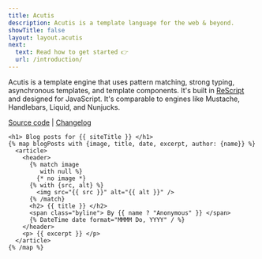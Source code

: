 ```yaml
---
title: Acutis
description: Acutis is a template language for the web & beyond.
showTitle: false
layout: layout.acutis
next:
  text: Read how to get started 👉
  url: /introduction/
---
```


Acutis is a template engine that uses pattern matching, strong typing,
asynchronous templates, and template components. It's built in [ReScript]
and designed for JavaScript. It's comparable to engines like Mustache,
Handlebars, Liquid, and Nunjucks.

[Source code][1] | [Changelog][2]

```jinja2
<h1> Blog posts for {{ siteTitle }} </h1>
{% map blogPosts with {image, title, date, excerpt, author: {name}} %}
  <article>
    <header>
      {% match image
         with null %}
        {* no image *}
      {% with {src, alt} %}
        <img src="{{ src }}" alt="{{ alt }}" />
      {% /match}
      <h2> {{ title }} </h2>
      <span class="byline"> By {{ name ? "Anonymous" }} </span>
      {% DateTime date format="MMMM Do, YYYY" / %}
    </header>
    <p> {{ excerpt }} </p>
  </article>
{% /map %}
```

[ReScript]: https://rescript-lang.org/
[1]: https://github.com/johnridesabike/acutis 
[2]: https://github.com/johnridesabike/acutis/blob/master/CHANGELOG.md